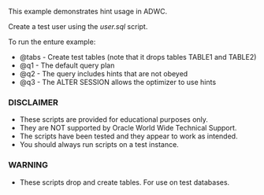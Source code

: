 This example demonstrates hint usage in ADWC.

Create a test user using the *user.sql* script.

To run the enture example:

*  @tabs - Create test tables (note that it drops tables TABLE1 and TABLE2)
*  @q1   - The default query plan
*  @q2   - The query includes hints that are not obeyed
*  @q3   - The ALTER SESSION allows the optimizer to use hints

### DISCLAIMER

*  These scripts are provided for educational purposes only.
*  They are NOT supported by Oracle World Wide Technical Support.
*  The scripts have been tested and they appear to work as intended.
*  You should always run scripts on a test instance.

### WARNING

*  These scripts drop and create tables. For use on test databases.
